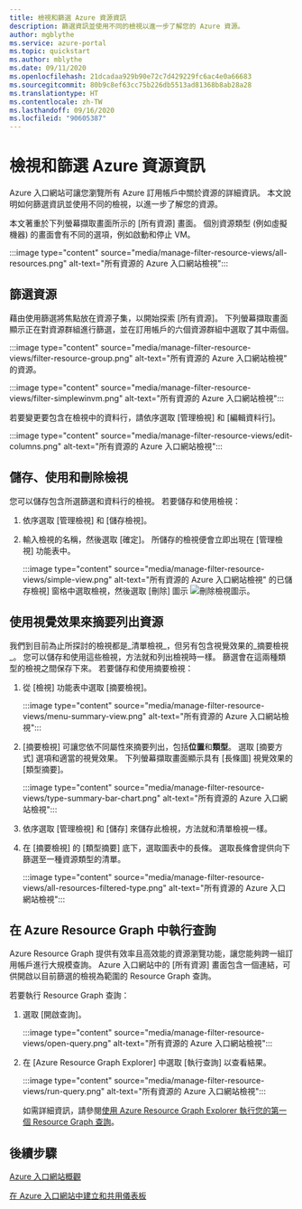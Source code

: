 ```yaml
---
title: 檢視和篩選 Azure 資源資訊
description: 篩選資訊並使用不同的檢視以進一步了解您的 Azure 資源。
author: mgblythe
ms.service: azure-portal
ms.topic: quickstart
ms.author: mblythe
ms.date: 09/11/2020
ms.openlocfilehash: 21dcadaa929b90e72c7d429229fc6ac4e0a66683
ms.sourcegitcommit: 80b9c8ef63cc75b226db5513ad81368b8ab28a28
ms.translationtype: HT
ms.contentlocale: zh-TW
ms.lasthandoff: 09/16/2020
ms.locfileid: "90605387"
---
```

# <a name="view-and-filter-azure-resource-information"></a>檢視和篩選 Azure 資源資訊

Azure 入口網站可讓您瀏覽所有 Azure 訂用帳戶中關於資源的詳細資訊。 本文說明如何篩選資訊並使用不同的檢視，以進一步了解您的資源。

本文著重於下列螢幕擷取畫面所示的 [所有資源] 畫面。 個別資源類型 (例如虛擬機器) 的畫面會有不同的選項，例如啟動和停止 VM。

:::image type="content" source="media/manage-filter-resource-views/all-resources.png" alt-text="所有資源的 Azure 入口網站檢視":::

## <a name="filter-resources"></a>篩選資源

藉由使用篩選將焦點放在資源子集，以開始探索 [所有資源]。 下列螢幕擷取畫面顯示正在對資源群組進行篩選，並在訂用帳戶的六個資源群組中選取了其中兩個。

:::image type="content" source="media/manage-filter-resource-views/filter-resource-group.png" alt-text="所有資源的 Azure 入口網站檢視" 的資源。

:::image type="content" source="media/manage-filter-resource-views/filter-simplewinvm.png" alt-text="所有資源的 Azure 入口網站檢視":::

若要變更要包含在檢視中的資料行，請依序選取 [管理檢視] 和 [編輯資料行]。

:::image type="content" source="media/manage-filter-resource-views/edit-columns.png" alt-text="所有資源的 Azure 入口網站檢視":::

## <a name="save-use-and-delete-views"></a>儲存、使用和刪除檢視

您可以儲存包含所選篩選和資料行的檢視。 若要儲存和使用檢視：

1. 依序選取 [管理檢視] 和 [儲存檢視]。

1. 輸入檢視的名稱，然後選取 [確定]。 所儲存的檢視便會立即出現在 [管理檢視] 功能表中。

    :::image type="content" source="media/manage-filter-resource-views/simple-view.png" alt-text="所有資源的 Azure 入口網站檢視" 的已儲存檢視] 窗格中選取檢視，然後選取 [刪除] 圖示 ![刪除檢視圖示](media/manage-filter-resource-views/icon-delete.png)。

## <a name="summarize-resources-with-visuals"></a>使用視覺效果來摘要列出資源

我們到目前為止所探討的檢視都是_清單檢視_，但另有包含視覺效果的_摘要檢視_。 您可以儲存和使用這些檢視，方法就和列出檢視時一樣。 篩選會在這兩種類型的檢視之間保存下來。 若要儲存和使用摘要檢視：

1. 從 [檢視] 功能表中選取 [摘要檢視]。

    :::image type="content" source="media/manage-filter-resource-views/menu-summary-view.png" alt-text="所有資源的 Azure 入口網站檢視":::

1. [摘要檢視] 可讓您依不同屬性來摘要列出，包括**位置**和**類型**。 選取 [摘要方式] 選項和適當的視覺效果。 下列螢幕擷取畫面顯示具有 [長條圖] 視覺效果的 [類型摘要]。

    :::image type="content" source="media/manage-filter-resource-views/type-summary-bar-chart.png" alt-text="所有資源的 Azure 入口網站檢視":::

1. 依序選取 [管理檢視] 和 [儲存] 來儲存此檢視，方法就和清單檢視一樣。

1. 在 [摘要檢視] 的 [類型摘要] 底下，選取圖表中的長條。 選取長條會提供向下篩選至一種資源類型的清單。

    :::image type="content" source="media/manage-filter-resource-views/all-resources-filtered-type.png" alt-text="所有資源的 Azure 入口網站檢視":::

## <a name="run-queries-in-azure-resource-graph"></a>在 Azure Resource Graph 中執行查詢

Azure Resource Graph 提供有效率且高效能的資源瀏覽功能，讓您能夠跨一組訂用帳戶進行大規模查詢。 Azure 入口網站中的 [所有資源] 畫面包含一個連結，可供開啟以目前篩選的檢視為範圍的 Resource Graph 查詢。

若要執行 Resource Graph 查詢：

1. 選取 [開啟查詢]。

    :::image type="content" source="media/manage-filter-resource-views/open-query.png" alt-text="所有資源的 Azure 入口網站檢視":::

1. 在 [Azure Resource Graph Explorer] 中選取 [執行查詢] 以查看結果。

    :::image type="content" source="media/manage-filter-resource-views/run-query.png" alt-text="所有資源的 Azure 入口網站檢視":::

    如需詳細資訊，請參閱[使用 Azure Resource Graph Explorer 執行您的第一個 Resource Graph 查詢](../governance/resource-graph/first-query-portal.md)。

## <a name="next-steps"></a>後續步驟

[Azure 入口網站概觀](azure-portal-overview.md)

[在 Azure 入口網站中建立和共用儀表板](azure-portal-dashboards.md)
